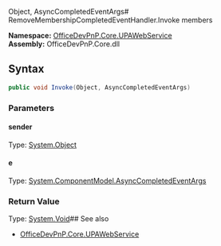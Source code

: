 Object, AsyncCompletedEventArgs# RemoveMembershipCompletedEventHandler.Invoke members
  

**Namespace:** [OfficeDevPnP.Core.UPAWebService](OfficeDevPnP.Core.UPAWebService.md)  
**Assembly:** OfficeDevPnP.Core.dll  
## Syntax
```C#
public void Invoke(Object, AsyncCompletedEventArgs)
```
### Parameters
#### sender
Type: [System.Object](System.Object.md) 
#### 
#### e
Type: [System.ComponentModel.AsyncCompletedEventArgs](System.ComponentModel.AsyncCompletedEventArgs.md) 
#### 
### Return Value
Type: [System.Void](System.Void.md)## See also
- [OfficeDevPnP.Core.UPAWebService](OfficeDevPnP.Core.UPAWebService.md)
